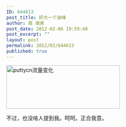 ```yaml
---
ID: 644613
post_title: 好大一个波峰
author: 南 靖男
post_date: 2012-02-06 19:59:48
post_excerpt: ""
layout: post
permalink: 2012/02/644613
published: true
---
```

<a href="https://larryli.cn/wp-content/uploads/2012/02/QQ截图20120206195002.png"><img src="https://larryli.cn/wp-content/uploads/2012/02/QQ截图20120206195002-300x115.png" alt="puttycn流量变化" title="puttycn流量变化" width="300" height="115" class="alignnone size-medium wp-image-644615" /></a>

不过，也没啥人提到我。呵呵。正合我意。